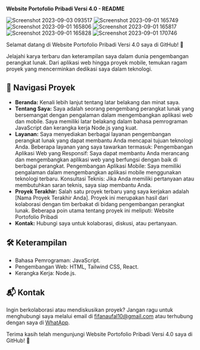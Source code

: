 **Website Portofolio Pribadi Versi 4.0 - README**

![Screenshot 2023-09-03 093517](https://github.com/fifovalle/WEBSITE-PORTOFOLIO-PRIBADI-VERSI-4.0/assets/90078068/471bc458-d0c8-4eae-852b-90c4cf75de95)
![Screenshot 2023-09-01 165749](https://github.com/fifovalle/WEBSITE-PORTOFOLIO-PRIBADI-VERSI-4.0/assets/90078068/555eec9d-9941-416c-8f49-a30cc1fafc84)
![Screenshot 2023-09-01 165806](https://github.com/fifovalle/WEBSITE-PORTOFOLIO-PRIBADI-VERSI-4.0/assets/90078068/b74357b6-c3c9-47a6-ae12-fd568fd2acf6)
![Screenshot 2023-09-01 165817](https://github.com/fifovalle/WEBSITE-PORTOFOLIO-PRIBADI-VERSI-4.0/assets/90078068/5ab4d35c-ad3e-4913-9ff1-dbec2930b7e7)
![Screenshot 2023-09-01 165828](https://github.com/fifovalle/WEBSITE-PORTOFOLIO-PRIBADI-VERSI-4.0/assets/90078068/eee91c5a-1547-41bf-929e-7fe8754a600a)
![Screenshot 2023-09-01 170746](https://github.com/fifovalle/WEBSITE-PORTOFOLIO-PRIBADI-VERSI-4.0/assets/90078068/ef462e51-6a9a-47de-bc4f-ee1edb5907c9)

Selamat datang di Website Portofolio Pribadi Versi 4.0 saya di GitHub! 🚀

Jelajahi karya terbaru dan keterampilan saya dalam dunia pengembangan perangkat lunak. Dari aplikasi web hingga proyek mobile, temukan ragam proyek yang mencerminkan dedikasi saya dalam teknologi.

## 📂 Navigasi Proyek

- **Beranda:** Kenali lebih lanjut tentang latar belakang dan minat saya.
- **Tentang Saya:** Saya adalah seorang pengembang perangkat lunak yang bersemangat dengan pengalaman dalam mengembangkan aplikasi web dan mobile. Saya memiliki latar belakang dalam bahasa pemrograman JavaScript dan kerangka kerja Node.js yang kuat.
- **Layanan:** Saya menyediakan berbagai layanan pengembangan perangkat lunak yang dapat membantu Anda mencapai tujuan teknologi Anda. Beberapa layanan yang saya tawarkan termasuk:
  Pengembangan Aplikasi Web yang Responsif: Saya dapat membantu Anda merancang dan mengembangkan aplikasi web yang berfungsi dengan baik di berbagai perangkat.
  Pengembangan Aplikasi Mobile: Saya memiliki pengalaman dalam mengembangkan aplikasi mobile menggunakan teknologi terbaru.
  Konsultasi Teknis: Jika Anda memiliki pertanyaan atau membutuhkan saran teknis, saya siap membantu Anda.
- **Proyek Terakhir:** Salah satu proyek terbaru yang saya kerjakan adalah [Nama Proyek Terakhir Anda]. Proyek ini merupakan hasil dari kolaborasi dengan tim berbakat di bidang pengembangan perangkat lunak. Beberapa poin utama tentang proyek ini meliputi:
  Website Portofolio Pribadi
- **Kontak:** Hubungi saya untuk kolaborasi, diskusi, atau pertanyaan.

## 🛠️ Keterampilan

- Bahasa Pemrograman: JavaScript.
- Pengembangan Web: HTML, Tailwind CSS, React.
- Kerangka Kerja: Node.js.

## 📬 Kontak

Ingin berkolaborasi atau mendiskusikan proyek? Jangan ragu untuk menghubungi saya melalui email di [fifanaufal10@gmail.com](mailto:fifanaufal10@gmail.com) atau terhubung dengan saya di [WhatApp](https://wa.me/+6281223652490).

Terima kasih telah mengunjungi Website Portofolio Pribadi Versi 4.0 saya di GitHub! 🙌

